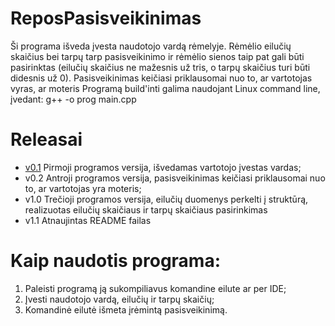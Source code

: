 # ReposPasisveikinimas
Ši programa išveda įvesta naudotojo vardą rėmelyje.
Rėmėlio eilučių skaičius bei tarpų tarp pasisveikinimo ir rėmėlio sienos taip pat gali būti pasirinktas (eilučių skaičius ne mažesnis už tris, o tarpų skaičius turi būti didesnis už 0). Pasisveikinimas keičiasi priklausomai nuo to, ar vartotojas vyras, ar moteris
Programą build'inti galima naudojant Linux command line, įvedant:
g++ -o prog main.cpp

# Releasai
- [v0.1](https://github.com/arturasvell/ReposPasisveikinimas/releases/tag/v0.1) Pirmoji programos versija, išvedamas vartotojo įvestas vardas;
- v0.2 Antroji programos versija, pasisveikinimas keičiasi priklausomai nuo to, ar vartotojas yra moteris;
- v1.0 Trečioji programos versija, eilučių duomenys perkelti į struktūrą, realizuotas eilučių skaičiaus ir tarpų skaičiaus pasirinkimas
- v1.1 Atnaujintas README failas

# Kaip naudotis programa:
1. Paleisti programą ją sukompiliavus komandine eilute ar per IDE;
2. Įvesti naudotojo vardą, eilučių ir tarpų skaičių;
3. Komandinė eilutė išmeta įrėmintą pasisveikinimą.
